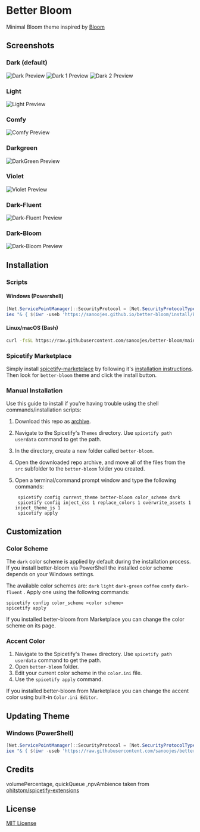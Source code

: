 # Better Bloom

Minimal Bloom theme inspired by [Bloom](https://github.com/nimsandu/spicetify-bloom)

## Screenshots

### Dark (default)

![Dark Preview](./assets/images/base.png)
![Dark 1 Preview](./assets/images/better-bloom-dark.png)
![Dark 2 Preview](./assets/images/better-bloom-dark2.png)

### Light

![Light Preview](./assets/images/better-bloom-light.png)

### Comfy

![Comfy Preview](./assets/images/better-bloom-comfy.png)

### Darkgreen

![DarkGreen Preview](./assets/images/better-bloom-darkgreen.png)

### Violet

![Violet Preview](./assets/images/better-bloom-violet.png)

### Dark-Fluent

![Dark-Fluent Preview](./assets/images/better-bloom-dark-fluent.png)

### Dark-Bloom

![Dark-Bloom Preview](./assets/images/better-bloom-dark-bloom.png)

## Installation

### Scripts

#### Windows (Powershell)

```powershell
[Net.ServicePointManager]::SecurityProtocol = [Net.SecurityProtocolType]::Tls12
iex "& { $(iwr -useb 'https://sanoojes.github.io/better-bloom/install/Better-Bloom.ps1') }"
```

#### Linux/macOS (Bash)

```bash
curl -fsSL https://raw.githubusercontent.com/sanoojes/better-bloom/main/install/install.sh | bash
```

### Spicetify Marketplace

Simply install [spicetify-marketplace](https://github.com/spicetify/spicetify-marketplace) by following it's
[installation instructions](https://github.com/spicetify/spicetify-marketplace/wiki/Installation). Then look for `better-bloom` theme and click the install button.

### Manual Installation

Use this guide to install if you're having trouble using the shell commands/installation scripts:

1. Download this repo as [archive](https://codeload.github.com/sanoojes/better-bloom/zip/refs/heads/main).
2. Navigate to the Spicetify's `Themes` directory. Use `spicetify path userdata` command to get the path.
3. In the directory, create a new folder called `better-bloom`.
4. Open the downloaded repo archive, and move all of the files from the `src` subfolder to the `better-bloom` folder you created.
5. Open a terminal/command prompt window and type the following commands:

   ```shell
    spicetify config current_theme better-bloom color_scheme dark
    spicetify config inject_css 1 replace_colors 1 overwrite_assets 1 inject_theme_js 1
    spicetify apply
   ```

## Customization

### Color Scheme

The `dark` color scheme is applied by default during the installation process. If you install better-bloom via PowerShell the installed color scheme depends on your Windows settings.

The available color schemes are: `dark` `light` `dark-green` `coffee` `comfy` `dark-fluent` . Apply one using the following commands:

```shell
spicetify config color_scheme <color scheme>
spicetify apply
```

If you installed better-bloom from Marketplace you can change the color scheme on its page.

### Accent Color

1. Navigate to the Spicetify's `Themes` directory. Use `spicetify path userdata` command to get the path.
2. Open `better-bloom` folder.
3. Edit your current color scheme in the `color.ini` file.
4. Use the `spicetify apply` command.

If you installed better-bloom from Marketplace you can change the accent color using built-in `Color.ini Editor`.

## Updating Theme

### Windows (PowerShell)

```powershell
[Net.ServicePointManager]::SecurityProtocol = [Net.SecurityProtocolType]::Tls12
iex "& { $(iwr -useb 'https://raw.githubusercontent.com/sanoojes/better-bloom/main/install/better-bloom.ps1') } -Action Update"
```

## Credits

volumePercentage, quickQueue ,npvAmbience taken from [ohitstom/spicetify-extensions](https://github.com/ohitstom/spicetify-extensions)

## License

[MIT License](LICENSE)
